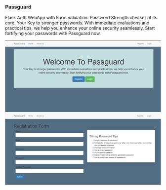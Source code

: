 ### Passguard
Flask Auth WebApp with Form validation. Password Strength checker at its core. Your Key to stronger passwords. With immediate evaluations and practical tips, we help you enhance your online security seamlessly. Start fortifying your passwords with Passguard now.

![Alt text](image.png)
![Alt text](image-1.png)
